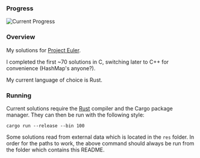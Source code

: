 ### Progress
![Current Progress](https://projecteuler.net/profile/tiehuis.png)

### Overview

My solutions for [Project Euler](https://projecteuler.net/).

I completed the first ~70 solutions in C, switching later to C++ for
convenience (HashMap's anyone?).

My current language of choice is Rust.

### Running

Current solutions require the [Rust](https://www.rust-lang.org/) compiler and
the Cargo package manager. They can then be run with the following style:

```
cargo run --release --bin 100
```

Some solutions read from external data which is located in the `res` folder.
In order for the paths to work, the above command should always be run from
the folder which contains this README.
